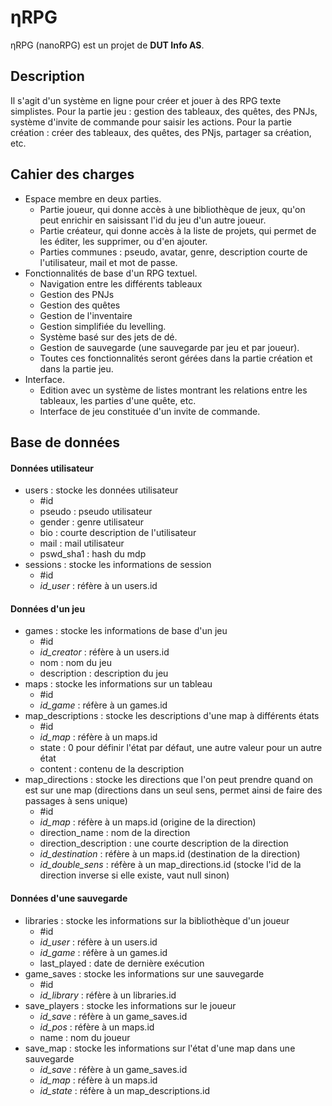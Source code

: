 # ηRPG
ηRPG (nanoRPG) est un projet de **DUT Info AS**.

## Description

Il s'agit d'un système en ligne pour créer et jouer à des RPG texte simplistes. Pour la partie jeu : gestion des tableaux, des quêtes, des PNJs, système d'invite de commande pour saisir les actions. Pour la partie création : créer des tableaux, des quêtes, des PNjs, partager sa création, etc.

## Cahier des charges

- Espace membre en deux parties.
  - Partie joueur, qui donne accès à une bibliothèque de jeux, qu'on peut enrichir en saisissant l'id du jeu d'un autre joueur.
  - Partie créateur, qui donne accès à la liste de projets, qui permet de les éditer, les supprimer, ou d'en ajouter.
  - Parties communes : pseudo, avatar, genre, description courte de l'utilisateur, mail et mot de passe.
- Fonctionnalités de base d'un RPG textuel.
  - Navigation entre les différents tableaux
  - Gestion des PNJs
  - Gestion des quêtes
  - Gestion de l'inventaire
  - Gestion simplifiée du levelling.
  - Système basé sur des jets de dé.
  - Gestion de sauvegarde (une sauvegarde par jeu et par joueur).
  - Toutes ces fonctionnalités seront gérées dans la partie création et dans la partie jeu.
- Interface.
  - Edition avec un système de listes montrant les relations entre les tableaux, les parties d'une quête, etc.
  - Interface de jeu constituée d'un invite de commande.

## Base de données

#### Données utilisateur

- users : stocke les données utilisateur
  - #id
  - pseudo : pseudo utilisateur
  - gender : genre utilisateur
  - bio : courte description de l'utilisateur
  - mail : mail utilisateur
  - pswd\_sha1 : hash du mdp
- sessions : stocke les informations de session
  - #id
  - *id_user* : réfère à un users.id

#### Données d'un jeu

- games : stocke les informations de base d'un jeu
  - #id
  - *id_creator* : réfère à un users.id
  - nom : nom du jeu
  - description : description du jeu
- maps : stocke les informations sur un tableau
  - #id
  - *id_game* : réfère à un games.id
- map\_descriptions : stocke les descriptions d'une map à différents états
  - #id
  - *id_map* : réfère à un maps.id
  - state : 0 pour définir l'état par défaut, une autre valeur pour un autre état
  - content : contenu de la description
- map\_directions : stocke les directions que l'on peut prendre quand on est sur une map (directions dans un seul sens, permet ainsi de faire des passages à sens unique)
  - #id
  - *id_map* : réfère à un maps.id (origine de la direction)
  - direction\_name : nom de la direction
  - direction\_description : une courte description de la direction
  - *id_destination* : réfère à un maps.id (destination de la direction)
  - *id_double_sens* : réfère à un map\_directions.id (stocke l'id de la direction inverse si elle existe, vaut null sinon)

#### Données d'une sauvegarde

- libraries : stocke les informations sur la bibliothèque d'un joueur
  - #id
  - *id_user* : réfère à un users.id
  - *id_game* : réfère à un games.id
  - last\_played : date de dernière exécution
- game\_saves : stocke les informations sur une sauvegarde
  - #id
  - *id_library* : réfère à un libraries.id
- save\_players : stocke les informations sur le joueur
  - *id_save* : réfère à un game_saves.id
  - *id_pos* : réfère à un maps.id
  - name : nom du joueur
- save\_map  : stocke les informations sur l'état d'une map dans une sauvegarde
  - *id_save* : réfère à un game\_saves.id
  - *id_map* : réfère à un maps.id
  - *id_state* : réfère à un map\_descriptions.id
